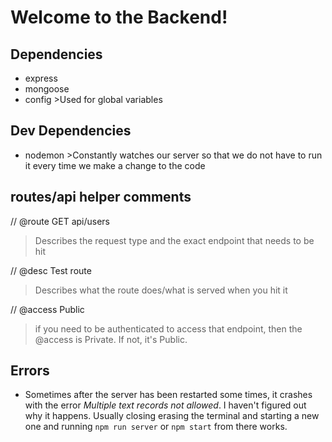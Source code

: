 # Welcome to the Backend!

## Dependencies

- express
- mongoose
- config >Used for global variables

## Dev Dependencies

- nodemon >Constantly watches our server so that we do not have to run it every time we make a change to the code

## routes/api helper comments

// @route GET api/users

> Describes the request type and the exact endpoint that needs to be hit

// @desc Test route

> Describes what the route does/what is served when you hit it

// @access Public

> if you need to be authenticated to access that endpoint, then the @access is Private. If not, it's Public.

## Errors

- Sometimes after the server has been restarted some times, it crashes with the error _Multiple text records not allowed_. I haven't figured out why it happens. Usually closing erasing the terminal and starting a new one and running `npm run server` or `npm start` from there works.

```

```
